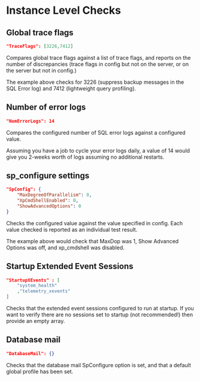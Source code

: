 # Instance Level Checks

## Global trace flags
```json
"TraceFlags": [3226,7412]
```

Compares global trace flags against a list of trace flags, and reports on the number of discrepancies (trace flags in config but not on the server, or on the server but not in config.)

The example above checks for 3226 (suppress backup messages in the SQL Error log) and 7412 (lightweight query profiling).

## Number of error logs
```json
"NumErrorLogs": 14
```

Compares the configured number of SQL error logs against a configured value.

Assuming you have a job to cycle your error logs daily, a value of 14 would give you 2-weeks worth of logs assuming no additional restarts.

## sp_configure settings
```json
"SpConfig": {
    "MaxDegreeOfParallelism": 0,
    "XpCmdShellEnabled": 0,
    "ShowAdvancedOptions": 0
}
```

Checks the configured value against the value specified in config.  Each value checked is reported as an individual test result.

The example above would check that MaxDop was 1, Show Advanced Options was off, and xp_cmdshell was disabled.

## Startup Extended Event Sessions
```json
"StartupXEvents" : [
    "system_health"
    ,"telemetry_xevents"
]
```

Checks that the extended event sessions configured to run at startup.  If you want to verify there are no sessions set to startup (not recommended!) then provide an empty array.

## Database mail
```json
"DatabaseMail": {}
```

Checks that the database mail SpConfigure option is set, and that a default global profile has been set.